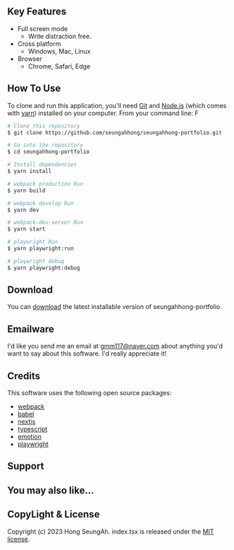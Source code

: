 ## Key Features

- Full screen mode
  - Write distraction free.
- Cross platform
  - Windows, Mac, Linux
- Browser
  - Chrome, Safari, Edge

## How To Use

To clone and run this application, you'll need [Git](https://git-scm.com) and [Node.js](https://nodejs.org/en/download/) (which comes with [yarn](https://yarnpkg.com/)) installed on your computer. From your command line:
F

```bash
# Clone this repository
$ git clone https://github.com/seungahhong/seungahhong-portfolio.git

# Go into the repository
$ cd seungahhong-portfolio

# Install dependencies
$ yarn install

# webpack production Run
$ yarn build

# webpack develop Run
$ yarn dev

# webpack-dev-server Run
$ yarn start

# playwright Run
$ yarn playwright:run

# playwright debug
$ yarn playwright:debug
```

## Download

You can [download](https://github.com/seungahhong/seungahhong-portfolio) the latest installable version of seungahhong-portfolio.

## Emailware

I'd like you send me an email at <gmm117@naver.com> about anything you'd want to say about this software. I'd really appreciate it!

## Credits

This software uses the following open source packages:

- [webpack](https://webpack.js.org/)
- [babel](https://babeljs.io/)
- [nextjs](https://nextjs.org/)
- [typescript](https://www.typescriptlang.org/)
- [emotion](https://emotion.sh/docs/introduction)
- [playwright](https://playwright.dev/)

## Support

## You may also like...

## CopyLight & License

Copyright (c) 2023 Hong SeungAh. index.tsx is released under the [MIT license](https://opensource.org/licenses/MIT).
